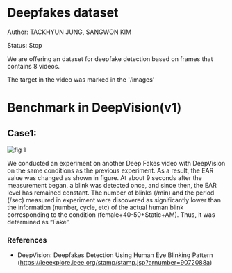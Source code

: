 # Deepfakes dataset 

Author: TACKHYUN JUNG, SANGWON KIM

Status: Stop

We are offering an dataset for deepfake detection based on frames that contains 8 videos.

The target in the video was marked in the '/images'

# Benchmark in DeepVision(v1)

## Case1:
![fig 1](https://user-images.githubusercontent.com/41291493/71501929-7cb7d900-28b0-11ea-8dd5-a373bfbb2cd3.png)

We conducted an experiment on another Deep Fakes video with DeepVision on the same conditions as the previous experiment. As a result, the EAR value was changed as shown in figure. At about 9 seconds after the measurement began, a blink was detected once, and since then, the EAR level has remained constant. The number of blinks (/min) and the period (/sec) measured in experiment were discovered as significantly lower than the information (number, cycle, etc) of the actual human blink corresponding to the condition (female+40-50+Static+AM). Thus, it was determined as “Fake”.

### References

* DeepVision: Deepfakes Detection Using Human Eye Blinking Pattern
(https://ieeexplore.ieee.org/stamp/stamp.jsp?arnumber=9072088a)
